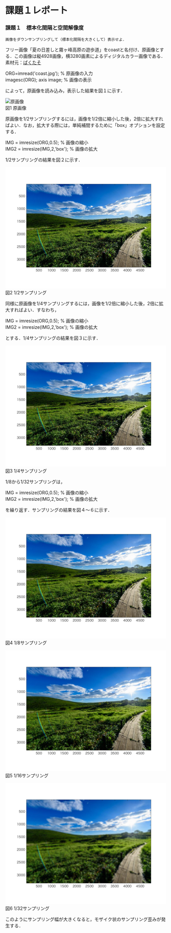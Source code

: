 # 課題１レポート
### 課題１　標本化間隔と空間解像度  
    画像をダウンサンプリングして（標本化間隔を大きくして）表示せよ．

フリー画像「夏の日差しと霧ヶ峰高原の遊歩道」をcoastと名付け、原画像とする．この画像は縦4928画像，横3280画素によるディジタルカラー画像である．  
素材元：[ぱくたそ](https://www.pakutaso.com/20180713199post-16829.html,"画像元リンク")

ORG=imread('coast.jpg'); % 原画像の入力  
imagesc(ORG); axis image; % 画像の表示

によって，原画像を読み込み，表示した結果を図１に示す．

![原画像](https://github.com/masassy38062/lecture_image_processing/blob/master/image/coast.jpg?raw=true)  
図1 原画像

原画像を1/2サンプリングするには，画像を1/2倍に縮小した後，2倍に拡大すればよい．なお，拡大する際には，単純補間するために「box」オプションを設定する．

IMG = imresize(ORG,0.5); % 画像の縮小  
IMG2 = imresize(IMG,2,'box'); % 画像の拡大

1/2サンプリングの結果を図２に示す．

![原画像](https://github.com/masassy38062/lecture_image_processing/blob/master/image/1-1.jpg?raw=true)  
図2 1/2サンプリング

同様に原画像を1/4サンプリングするには，画像を1/2倍に縮小した後，2倍に拡大すればよい．すなわち，

IMG = imresize(ORG,0.5); % 画像の縮小  
IMG2 = imresize(IMG,2,'box'); % 画像の拡大

とする．1/4サンプリングの結果を図３に示す．

![原画像](https://github.com/masassy38062/lecture_image_processing/blob/master/image/1-2.jpg?raw=true)  
図3 1/4サンプリング

1/8から1/32サンプリングは，

IMG = imresize(ORG,0.5); % 画像の縮小  
IMG2 = imresize(IMG,2,'box'); % 画像の拡大

を繰り返す．サンプリングの結果を図４～６に示す．

![原画像](https://github.com/masassy38062/lecture_image_processing/blob/master/image/1-3.jpg?raw=true)  
図4 1/8サンプリング

![原画像](https://github.com/masassy38062/lecture_image_processing/blob/master/image/1-4.jpg?raw=true)  
図5 1/16サンプリング

![原画像](https://github.com/masassy38062/lecture_image_processing/blob/master/image/1-5.jpg?raw=true)  
図6 1/32サンプリング

このようにサンプリング幅が大きくなると，モザイク状のサンプリング歪みが発生する．
